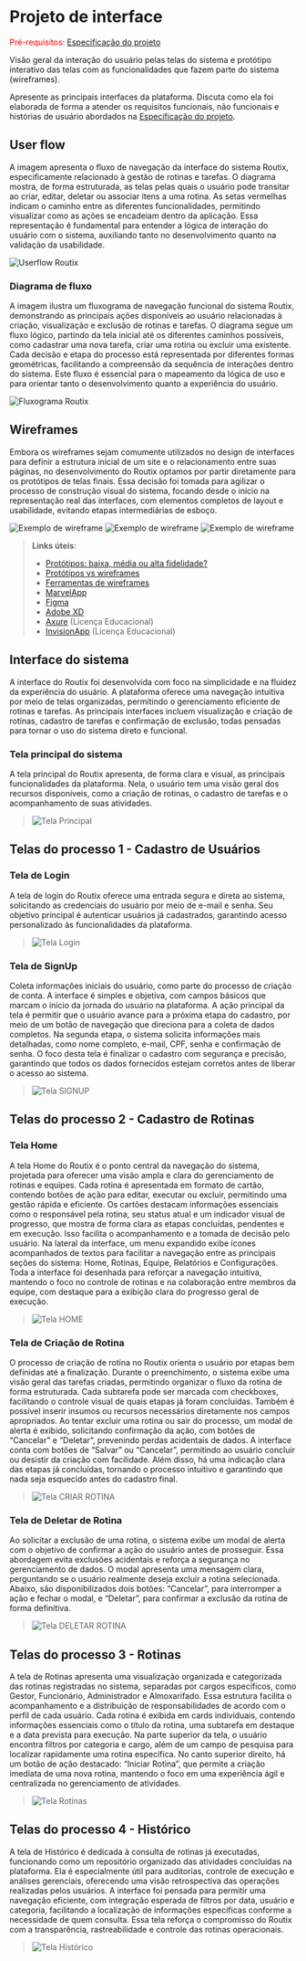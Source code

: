
# Projeto de interface

<span style="color:red">Pré-requisitos: <a href="02-Especificacao.md"> Especificação do projeto</a></span>

Visão geral da interação do usuário pelas telas do sistema e protótipo interativo das telas com as funcionalidades que fazem parte do sistema (wireframes).

 Apresente as principais interfaces da plataforma. Discuta como ela foi elaborada de forma a atender os requisitos funcionais, não funcionais e histórias de usuário abordados na <a href="02-Especificacao.md"> Especificação do projeto</a></span>.

 ## User flow

A imagem apresenta o fluxo de navegação da interface do sistema Routix, especificamente relacionado à gestão de rotinas e tarefas. O diagrama mostra, de forma estruturada, as telas pelas quais o usuário pode transitar ao criar, editar, deletar ou associar itens a uma rotina. As setas vermelhas indicam o caminho entre as diferentes funcionalidades, permitindo visualizar como as ações se encadeiam dentro da aplicação. Essa representação é fundamental para entender a lógica de interação do usuário com o sistema, auxiliando tanto no desenvolvimento quanto na validação da usabilidade.

![Userflow Routix](images/Userflow_Routix.png)

### Diagrama de fluxo

A imagem ilustra um fluxograma de navegação funcional do sistema Routix, demonstrando as principais ações disponíveis ao usuário relacionadas à criação, visualização e exclusão de rotinas e tarefas. O diagrama segue um fluxo lógico, partindo da tela inicial até os diferentes caminhos possíveis, como cadastrar uma nova tarefa, criar uma rotina ou excluir uma existente. Cada decisão e etapa do processo está representada por diferentes formas geométricas, facilitando a compreensão da sequência de interações dentro do sistema. Este fluxo é essencial para o mapeamento da lógica de uso e para orientar tanto o desenvolvimento quanto a experiência do usuário.

![Fluxograma Routix](images/Fluxograma_Routix.png)

## Wireframes

Embora os wireframes sejam comumente utilizados no design de interfaces para definir a estrutura inicial de um site e o relacionamento entre suas páginas, no desenvolvimento do Routix optamos por partir diretamente para os protótipos de telas finais. Essa decisão foi tomada para agilizar o processo de construção visual do sistema, focando desde o início na representação real das interfaces, com elementos completos de layout e usabilidade, evitando etapas intermediárias de esboço.

![Exemplo de wireframe](images/login.PNG)
![Exemplo de wireframe](images/criar.PNG)
![Exemplo de wireframe](images/Rotinas.PNG)
 
> **Links úteis**:
> - [Protótipos: baixa, média ou alta fidelidade?](https://medium.com/ladies-that-ux-br/prot%C3%B3tipos-baixa-m%C3%A9dia-ou-alta-fidelidade-71d897559135)
> - [Protótipos vs wireframes](https://www.nngroup.com/videos/prototypes-vs-wireframes-ux-projects/)
> - [Ferramentas de wireframes](https://rockcontent.com/blog/wireframes/)
> - [MarvelApp](https://marvelapp.com/developers/documentation/tutorials/)
> - [Figma](https://www.figma.com/)
> - [Adobe XD](https://www.adobe.com/br/products/xd.html#scroll)
> - [Axure](https://www.axure.com/edu) (Licença Educacional)
> - [InvisionApp](https://www.invisionapp.com/) (Licença Educacional)


## Interface do sistema

A interface do Routix foi desenvolvida com foco na simplicidade e na fluidez da experiência do usuário. A plataforma oferece uma navegação intuitiva por meio de telas organizadas, permitindo o gerenciamento eficiente de rotinas e tarefas. As principais interfaces incluem visualização e criação de rotinas, cadastro de tarefas e confirmação de exclusão, todas pensadas para tornar o uso do sistema direto e funcional.

### Tela principal do sistema

A tela principal do Routix apresenta, de forma clara e visual, as principais funcionalidades da plataforma. Nela, o usuário tem uma visão geral dos recursos disponíveis, como a criação de rotinas, o cadastro de tarefas e o acompanhamento de suas atividades.

> ![Tela Principal](images/BACKGROUND.png)


##  Telas do processo 1 - Cadastro de Usuários

###  Tela de Login

A tela de login do Routix oferece uma entrada segura e direta ao sistema, solicitando as credenciais do usuário por meio de e-mail e senha. Seu objetivo principal é autenticar usuários já cadastrados, garantindo acesso personalizado às funcionalidades da plataforma.
> ![Tela Login](images/LOGIN.png)


###  Tela de SignUp

Coleta informações iniciais do usuário, como parte do processo de criação de conta. A interface é simples e objetiva, com campos básicos que marcam o início da jornada do usuário na plataforma. A ação principal da tela é permitir que o usuário avance para a próxima etapa do cadastro, por meio de um botão de navegação que direciona para a coleta de dados completos. Na segunda etapa, o sistema solicita informações mais detalhadas, como nome completo, e-mail, CPF, senha e confirmação de senha. O foco desta tela é finalizar o cadastro com segurança e precisão, garantindo que todos os dados fornecidos estejam corretos antes de liberar o acesso ao sistema.
> ![Tela SIGNUP](images/SIGNUP.png)


## Telas do processo 2 - Cadastro de Rotinas

###  Tela Home

A tela Home do Routix é o ponto central da navegação do sistema, projetada para oferecer uma visão ampla e clara do gerenciamento de rotinas e equipes. Cada rotina é apresentada em formato de cartão, contendo botões de ação para editar, executar ou excluir, permitindo uma gestão rápida e eficiente.
Os cartões destacam informações essenciais como o responsável pela rotina, seu status atual e um indicador visual de progresso, que mostra de forma clara as etapas concluídas, pendentes e em execução. Isso facilita o acompanhamento e a tomada de decisão pelo usuário.
Na lateral da interface, um menu expandido exibe ícones acompanhados de textos para facilitar a navegação entre as principais seções do sistema: Home, Rotinas, Equipe, Relatórios e Configurações.
Toda a interface foi desenhada para reforçar a navegação intuitiva, mantendo o foco no controle de rotinas e na colaboração entre membros da equipe, com destaque para a exibição clara do progresso geral de execução.
> ![Tela HOME](images/HOME.png)


###  Tela de Criação de Rotina

O processo de criação de rotina no Routix orienta o usuário por etapas bem definidas até a finalização. Durante o preenchimento, o sistema exibe uma visão geral das tarefas criadas, permitindo organizar o fluxo da rotina de forma estruturada.
Cada subtarefa pode ser marcada com checkboxes, facilitando o controle visual de quais etapas já foram concluídas. Também é possível inserir insumos ou recursos necessários diretamente nos campos apropriados.
Ao tentar excluir uma rotina ou sair do processo, um modal de alerta é exibido, solicitando confirmação da ação, com botões de “Cancelar” e “Deletar”, prevenindo perdas acidentais de dados.
A interface conta com botões de “Salvar” ou “Cancelar”, permitindo ao usuário concluir ou desistir da criação com facilidade. Além disso, há uma indicação clara das etapas já concluídas, tornando o processo intuitivo e garantindo que nada seja esquecido antes do cadastro final.
> ![Tela CRIAR ROTINA](images/CRIAR_ROTINA.png)


###  Tela de Deletar de Rotina

Ao solicitar a exclusão de uma rotina, o sistema exibe um modal de alerta com o objetivo de confirmar a ação do usuário antes de prosseguir. Essa abordagem evita exclusões acidentais e reforça a segurança no gerenciamento de dados.
O modal apresenta uma mensagem clara, perguntando se o usuário realmente deseja excluir a rotina selecionada. Abaixo, são disponibilizados dois botões: “Cancelar”, para interromper a ação e fechar o modal, e “Deletar”, para confirmar a exclusão da rotina de forma definitiva.
> ![Tela DELETAR ROTINA](images/DELETAR_ROTINA.png)


## Telas do processo 3 - Rotinas

A tela de Rotinas apresenta uma visualização organizada e categorizada das rotinas registradas no sistema, separadas por cargos específicos, como Gestor, Funcionário, Administrador e Almoxarifado. Essa estrutura facilita o acompanhamento e a distribuição de responsabilidades de acordo com o perfil de cada usuário.
Cada rotina é exibida em cards individuais, contendo informações essenciais como o título da rotina, uma subtarefa em destaque e a data prevista para execução.
Na parte superior da tela, o usuário encontra filtros por categoria e cargo, além de um campo de pesquisa para localizar rapidamente uma rotina específica.
No canto superior direito, há um botão de ação destacado: “Iniciar Rotina”, que permite a criação imediata de uma nova rotina, mantendo o foco em uma experiência ágil e centralizada no gerenciamento de atividades.
> ![Tela Rotinas](images/ROTINAS.png)


## Telas do processo 4 - Histórico

A tela de Histórico é dedicada à consulta de rotinas já executadas, funcionando como um repositório organizado das atividades concluídas na plataforma. Ela é especialmente útil para auditorias, controle de execução e análises gerenciais, oferecendo uma visão retrospectiva das operações realizadas pelos usuários.
A interface foi pensada para permitir uma navegação eficiente, com integração esperada de filtros por data, usuário e categoria, facilitando a localização de informações específicas conforme a necessidade de quem consulta. Essa tela reforça o compromisso do Routix com a transparência, rastreabilidade e controle das rotinas operacionais.
> ![Tela Histórico](images/HISTÓRICO.png)

